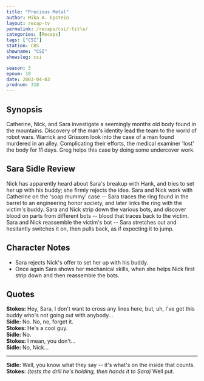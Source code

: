 ```yaml
---
title: "Precious Metal"
author: Mika A. Epstein
layout: recap-tv
permalink: /recaps/csi/:title/
categories: [Recaps]
tags: ["CSI"]
station: CBS
showname: "CSI"
showslug: csi

season: 3  
epnum: 18
date: 2003-04-03
prodnum: 318  
---
```


## Synopsis

Catherine, Nick, and Sara investigate a seemingly months old body found in the mountains. Discovery of the man's identity lead the team to the world of robot wars. Warrick and Grissom look into the case of a man found murdered in an alley. Complicating their efforts, the medical examiner 'lost' the body for 11 days. Greg helps this case by doing some undercover work.

## Sara Sidle Review

Nick has apparently heard about Sara's breakup with Hank, and tries to set her up with his buddy; she firmly rejects the idea. Sara and Nick work with Catherine on the 'soap mummy' case -- Sara traces the ring found in the barrel to an engineering honor society, and later links the ring with the victim's buddy. Sara and Nick strip down the various bots, and discover blood on parts from different bots -- blood that traces back to the victim. Sara and Nick reassemble the victim's bot -- Sara stretches out and hesitantly switches it on, then pulls back, as if expecting it to jump.

## Character Notes

* Sara rejects Nick's offer to set her up with his buddy.  
* Once again Sara shows her mechanical skills, when she helps Nick first strip down and then reassemble the bots.

## Quotes

**Stokes:** Hey, Sara, I don't want to cross any lines here, but, uh, I've got this buddy who's not going out with anybody...  
**Sidle:** No. No, no, forget it.  
**Stokes:** He's a cool guy.  
**Sidle:** No.  
**Stokes:** I mean, you don't...  
**Sidle:** No, Nick...  

- - -

**Sidle:** Well, you know what they say -- it's what's on the inside that counts.  
**Stokes:** _(tests the drill he's holding, then hands it to Sara)_ Well put.

